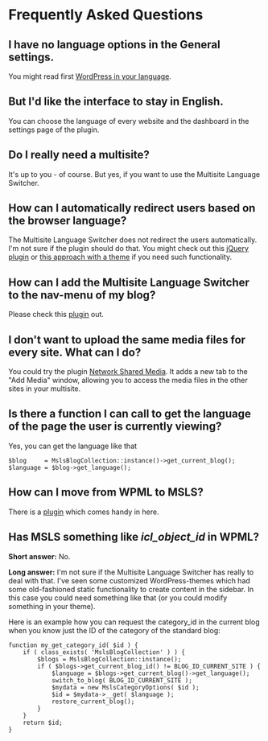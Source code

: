 # Frequently Asked Questions

## I have no language options in the General settings. ##

You might read first [WordPress in your language](http://codex.wordpress.org/WordPress_in_Your_Language).

## But I'd like the interface to stay in English. ##

You can choose the language of every website and the dashboard in the settings page of the plugin.

## Do I really need a multisite? ##

It's up to you - of course. But yes, if you want to use the Multisite Language Switcher.

## How can I automatically redirect users based on the browser language? ##

The Multisite Language Switcher does not redirect the users automatically. I'm not sure if the plugin should do that. You might check out this [jQuery plugin](
https://github.com/danieledesantis/jquery-language-detection) or [this approach with a theme](https://github.com/oncleben31/Multisite-Language-Switcher-Theme) 
if you need such functionality.

## How can I add the Multisite Language Switcher to the nav-menu of my blog? ##

Please check this [plugin](https://wordpress.org/plugins/mslsmenu/) out.

## I don't want to upload the same media files for every site. What can I do? ##

You could try the plugin [Network Shared Media](http://wordpress.org/plugins/network-shared-media/). It adds a new tab to the "Add Media" window, allowing you to access the media files in the other sites in your multisite.

## Is there a function I can call to get the language of the page the user is currently viewing? ##

Yes, you can get the language like that

	$blog     = MslsBlogCollection::instance()->get_current_blog();
	$language = $blog->get_language();

## How can I move from WPML to MSLS? ##

There is a [plugin](http://wordpress.org/plugins/wpml2wpmsls/) which comes handy in here.

## Has MSLS something like _icl_object_id_ in WPML?

**Short answer:** No.

**Long answer:** I'm not sure if the Multisite Language Switcher has really to deal with that. I've seen some customized WordPress-themes which had some old-fashioned static functionality to create content in the sidebar. In this case you could need something like that (or you could modify something in your theme). 

Here is an example how you can request the category_id in the current blog when you know just the ID of the category of the standard blog:

    function my_get_category_id( $id ) {
        if ( class_exists( 'MslsBlogCollection' ) ) {
            $blogs = MslsBlogCollection::instance();
            if ( $blogs->get_current_blog_id() != BLOG_ID_CURRENT_SITE ) {
                $language = $blogs->get_current_blog()->get_language();
                switch_to_blog( BLOG_ID_CURRENT_SITE );
                $mydata = new MslsCategoryOptions( $id );
                $id = $mydata->__get( $language );
                restore_current_blog();
            }
        }
        return $id;
    }

